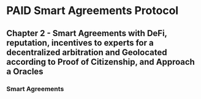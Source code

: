 # **PAID Smart Agreements Protocol**

## **Chapter 2 - Smart Agreements with DeFi, reputation, incentives to experts for a decentralized arbitration and Geolocated according to Proof of Citizenship, and Approach a Oracles**

### **Smart Agreements**

